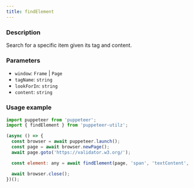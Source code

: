 ```yaml
---
title: findElement
---
```


### Description

Search for a specific item given its tag and content.

### Parameters

- `window`: `Frame` | `Page`
- `tagName`: `string`
- `lookForIn`: `string`
- `content`: `string`

### Usage example

```js
import puppeteer from 'puppeteer';
import { findElement } from 'puppeteer-utilz';

(async () => {
  const browser = await puppeteer.launch();
  const page = await browser.newPage();
  await page.goto('https://validator.w3.org/');

  const element: any = await findElement(page, 'span', 'textContent', 'Markup Validation Service');

  await browser.close();
})();
```

